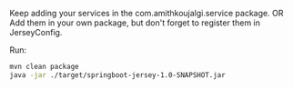 Keep adding your services in the com.amithkoujalgi.service package.
OR
Add them in your own package, but don't forget to register them in JerseyConfig.

Run:

```sh
mvn clean package
java -jar ./target/springboot-jersey-1.0-SNAPSHOT.jar
```